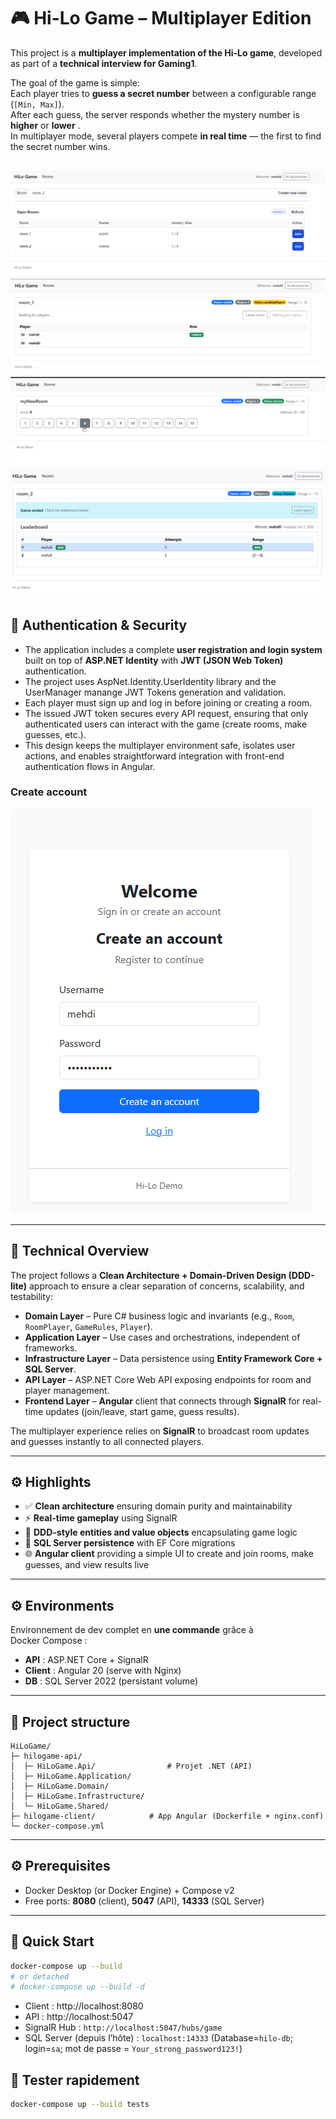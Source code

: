 # 🎮 Hi-Lo Game – Multiplayer Edition

This project is a **multiplayer implementation of the Hi-Lo game**, developed as part of a **technical interview for Gaming1**.  

The goal of the game is simple:  
Each player tries to **guess a secret number** between a configurable range (`[Min, Max]`).  
After each guess, the server responds whether the mystery number is **higher** or **lower** .  
In multiplayer mode, several players compete **in real time** — the first to find the secret number wins.

![img.png](img/img_12.png)
![img_1.png](img/img_14.png)
![img.png](img/img_11.png)
![img_2.png](img/img_13.png)
---

## 🔐 Authentication & Security

- The application includes a complete **user registration and login system** built on top of **ASP.NET Identity** with **JWT (JSON Web Token)** authentication.  
- The project uses AspNet.Identity.UserIdentity library and the UserManager manange JWT Tokens generation and validation. 
- Each player must sign up and log in before joining or creating a room.  
- The issued JWT token secures every API request, ensuring that only authenticated users can interact with the game (create rooms, make guesses, etc.).  
- This design keeps the multiplayer environment safe, isolates user actions, and enables straightforward integration with front-end authentication flows in Angular.

### Create account
![img_9.png](img/img_9.png)

---

## 🧱 Technical Overview

The project follows a **Clean Architecture + Domain-Driven Design (DDD-lite)** approach to ensure a clear separation of concerns, scalability, and testability:

- **Domain Layer** – Pure C# business logic and invariants (e.g., `Room`, `RoomPlayer`, `GameRules`, `Player`).
- **Application Layer** – Use cases and orchestrations, independent of frameworks.
- **Infrastructure Layer** – Data persistence using **Entity Framework Core + SQL Server**.
- **API Layer** – ASP.NET Core Web API exposing endpoints for room and player management.
- **Frontend Layer** – **Angular** client that connects through **SignalR** for real-time updates (join/leave, start game, guess results).

The multiplayer experience relies on **SignalR** to broadcast room updates and guesses instantly to all connected players.

---

## ⚙️ Highlights

- ✅ **Clean architecture** ensuring domain purity and maintainability
- ⚡ **Real-time gameplay** using SignalR
- 🧩 **DDD-style entities and value objects** encapsulating game logic
- 💾 **SQL Server persistence** with EF Core migrations
- 🌐 **Angular client** providing a simple UI to create and join rooms, make guesses, and view results live

---
## ⚙️ Environments

Environnement de dev complet en **une commande** grâce à Docker Compose :
- **API** : ASP.NET Core + SignalR
- **Client** : Angular 20 (serve with Nginx)
- **DB** : SQL Server 2022 (persistant volume)

---

## 🧱 Project structure

```
HiLoGame/
├─ hilogame-api/
│  ├─ HiLoGame.Api/                # Projet .NET (API)
│  ├─ HiLoGame.Application/            
│  ├─ HiLoGame.Domain/             
│  ├─ HiLoGame.Infrastructure/             
│  └─ HiLoGame.Shared/             
├─ hilogame-client/            # App Angular (Dockerfile + nginx.conf)
└─ docker-compose.yml
```

---

## ⚙️ Prerequisites

- Docker Desktop (or Docker Engine) + Compose v2
- Free ports: **8080** (client), **5047** (API), **14333** (SQL Server)

---

## 🚀 Quick Start

```bash
docker-compose up --build
# or detached
# docker-compose up --build -d
```

- Client : http://localhost:8080
- API : http://localhost:5047
- SignalR Hub : `http://localhost:5047/hubs/game`
- SQL Server (depuis l’hôte) : `localhost:14333` (Database=`hilo-db`;  login=`sa`; mot de passe = `Your_strong_password123!`)


## 🧪 Tester rapidement

```bash
docker-compose up --build tests
```


